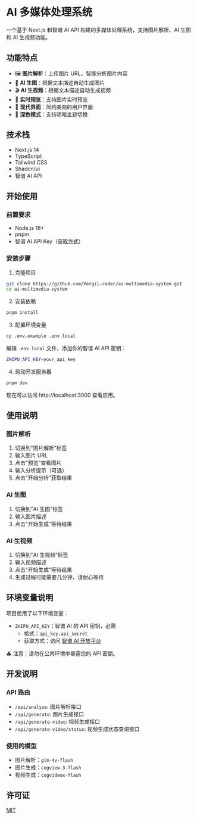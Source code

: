 # AI 多媒体处理系统

一个基于 Next.js 和智谱 AI API 构建的多媒体处理系统，支持图片解析、AI 生图和 AI 生视频功能。

## 功能特点

- 🖼️ **图片解析**：上传图片 URL，智能分析图片内容
- 🎨 **AI 生图**：根据文本描述自动生成图片
- 🎬 **AI 生视频**：根据文本描述自动生成视频
- 🎯 **实时预览**：支持图片实时预览
- 🌈 **现代界面**：简约美观的用户界面
- 🌙 **深色模式**：支持明暗主题切换

## 技术栈

- Next.js 14
- TypeScript
- Tailwind CSS
- Shadcn/ui
- 智谱 AI API

## 开始使用

### 前置要求

- Node.js 18+
- pnpm
- 智谱 AI API Key（[获取方式](https://open.bigmodel.cn/)）

### 安装步骤

1. 克隆项目

```bash
git clone https://github.com/Vergil-coder/ai-multimedia-system.git
cd ai-multimedia-system
```

2. 安装依赖

```bash
pnpm install
```

3. 配置环境变量

```bash
cp .env.example .env.local
```

编辑 `.env.local` 文件，添加你的智谱 AI API 密钥：

```bash
ZHIPU_API_KEY=your_api_key
```

4. 启动开发服务器

```bash
pnpm dev
```

现在可以访问 http://localhost:3000 查看应用。

## 使用说明

### 图片解析

1. 切换到"图片解析"标签
2. 输入图片 URL
3. 点击"预览"查看图片
4. 输入分析提示（可选）
5. 点击"开始分析"获取结果

### AI 生图

1. 切换到"AI 生图"标签
2. 输入图片描述
3. 点击"开始生成"等待结果

### AI 生视频

1. 切换到"AI 生视频"标签
2. 输入视频描述
3. 点击"开始生成"等待结果
4. 生成过程可能需要几分钟，请耐心等待

## 环境变量说明

项目使用了以下环境变量：

- `ZHIPU_API_KEY`：智谱 AI 的 API 密钥，必需
  - 格式：`api_key.api_secret`
  - 获取方式：访问 [智谱 AI 开放平台](https://open.bigmodel.cn/)

⚠️ 注意：请勿在公共环境中暴露您的 API 密钥。

## 开发说明

### API 路由

- `/api/analyze`: 图片解析接口
- `/api/generate`: 图片生成接口
- `/api/generate-video`: 视频生成接口
- `/api/generate-video/status`: 视频生成状态查询接口

### 使用的模型

- 图片解析：`glm-4v-flash`
- 图片生成：`cogview-3-flash`
- 视频生成：`cogvideox-flash`

## 许可证

[MIT](LICENSE)
